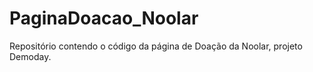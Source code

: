 # PaginaDoacao_Noolar
Repositório contendo o código da página de Doação da Noolar, projeto Demoday.
